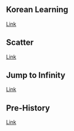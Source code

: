## Korean Learning
[Link](https://leifthebetteranderson.github.io/Korean/main.html)

## Scatter
[Link](https://leifthebetteranderson.github.io/Scatter/main.html)

## Jump to Infinity
[Link](https://leifthebetteranderson.github.io/Jump-to-Infinity/main.html)

## Pre-History
[Link](https://leifthebetteranderson.github.io/Pre-History/main.html)
